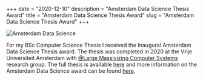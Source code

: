+++
date = "2020-12-10"
description = "Amsterdam Data Science Thesis Award"
title = "Amsterdam Data Science Thesis Award"
slug = "Amsterdam Data Science Thesis Award"
+++

![Amsterdam Data Science](/images/misc/ads.png)

For my BSc Computer Science Thesis I received the Inaugural Amsterdam Data Science Thesis award. The thesis was completed in 2020 at the Vrije Universiteit Amsterdam with [@Large Massivizing Computer Systems](https://atlarge-research.com/) research group. The full thesis is available [here](https://nicktehrany.github.io/thesis/bsc-computer-science-thesis/) and more information on the Amsterdam Data Science award can be found [here](https://amsterdamdatascience.nl/news/winners-of-the-inaugural-ads-thesis-awards-announced/).
